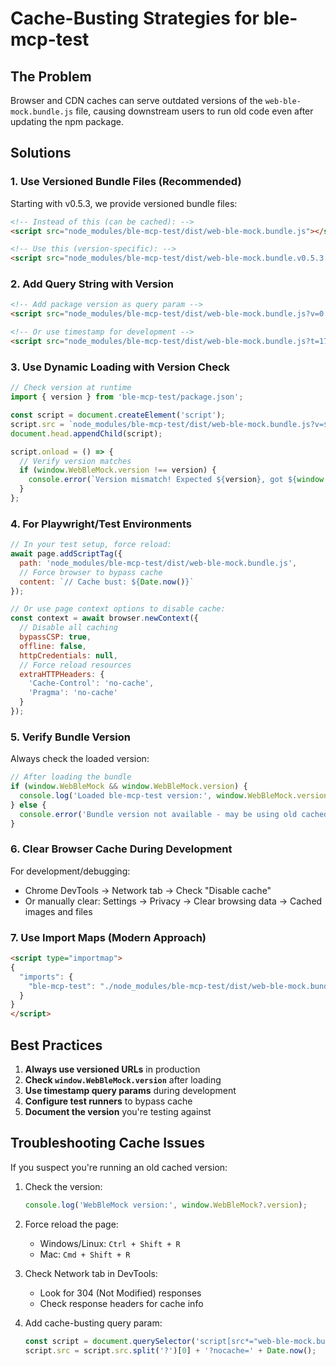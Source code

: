 # Cache-Busting Strategies for ble-mcp-test

## The Problem

Browser and CDN caches can serve outdated versions of the `web-ble-mock.bundle.js` file, causing downstream users to run old code even after updating the npm package.

## Solutions

### 1. **Use Versioned Bundle Files** (Recommended)

Starting with v0.5.3, we provide versioned bundle files:

```html
<!-- Instead of this (can be cached): -->
<script src="node_modules/ble-mcp-test/dist/web-ble-mock.bundle.js"></script>

<!-- Use this (version-specific): -->
<script src="node_modules/ble-mcp-test/dist/web-ble-mock.bundle.v0.5.3.js"></script>
```

### 2. **Add Query String with Version**

```html
<!-- Add package version as query param -->
<script src="node_modules/ble-mcp-test/dist/web-ble-mock.bundle.js?v=0.5.3"></script>

<!-- Or use timestamp for development -->
<script src="node_modules/ble-mcp-test/dist/web-ble-mock.bundle.js?t=1735744800000"></script>
```

### 3. **Use Dynamic Loading with Version Check**

```javascript
// Check version at runtime
import { version } from 'ble-mcp-test/package.json';

const script = document.createElement('script');
script.src = `node_modules/ble-mcp-test/dist/web-ble-mock.bundle.js?v=${version}`;
document.head.appendChild(script);

script.onload = () => {
  // Verify version matches
  if (window.WebBleMock.version !== version) {
    console.error(`Version mismatch! Expected ${version}, got ${window.WebBleMock.version}`);
  }
};
```

### 4. **For Playwright/Test Environments**

```javascript
// In your test setup, force reload:
await page.addScriptTag({ 
  path: 'node_modules/ble-mcp-test/dist/web-ble-mock.bundle.js',
  // Force browser to bypass cache
  content: `// Cache bust: ${Date.now()}`
});

// Or use page context options to disable cache:
const context = await browser.newContext({
  // Disable all caching
  bypassCSP: true,
  offline: false,
  httpCredentials: null,
  // Force reload resources
  extraHTTPHeaders: {
    'Cache-Control': 'no-cache',
    'Pragma': 'no-cache'
  }
});
```

### 5. **Verify Bundle Version**

Always check the loaded version:

```javascript
// After loading the bundle
if (window.WebBleMock && window.WebBleMock.version) {
  console.log('Loaded ble-mcp-test version:', window.WebBleMock.version);
} else {
  console.error('Bundle version not available - may be using old cached version!');
}
```

### 6. **Clear Browser Cache During Development**

For development/debugging:
- Chrome DevTools → Network tab → Check "Disable cache"
- Or manually clear: Settings → Privacy → Clear browsing data → Cached images and files

### 7. **Use Import Maps (Modern Approach)**

```html
<script type="importmap">
{
  "imports": {
    "ble-mcp-test": "./node_modules/ble-mcp-test/dist/web-ble-mock.bundle.js?v=0.5.3"
  }
}
</script>
```

## Best Practices

1. **Always use versioned URLs** in production
2. **Check `window.WebBleMock.version`** after loading
3. **Use timestamp query params** during development
4. **Configure test runners** to bypass cache
5. **Document the version** you're testing against

## Troubleshooting Cache Issues

If you suspect you're running an old cached version:

1. Check the version:
   ```javascript
   console.log('WebBleMock version:', window.WebBleMock?.version);
   ```

2. Force reload the page:
   - Windows/Linux: `Ctrl + Shift + R`
   - Mac: `Cmd + Shift + R`

3. Check Network tab in DevTools:
   - Look for 304 (Not Modified) responses
   - Check response headers for cache info

4. Add cache-busting query param:
   ```javascript
   const script = document.querySelector('script[src*="web-ble-mock.bundle.js"]');
   script.src = script.src.split('?')[0] + '?nocache=' + Date.now();
   ```